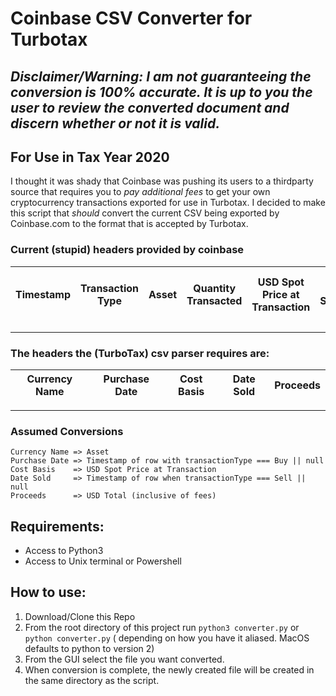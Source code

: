 # Coinbase CSV Converter for Turbotax
## _Disclaimer/Warning: I am not guaranteeing the conversion is 100% accurate. It is up to you the user to review the converted document and discern whether or not it is valid._

## For Use in Tax Year 2020

I thought it was shady that Coinbase was pushing its users to a thirdparty source that requires you to _pay additional fees_ to get your own cryptocurrency transactions exported for use in Turbotax. I decided to make this script that _should_ convert the current CSV being exported by Coinbase.com to the format that is accepted by Turbotax.

### Current (stupid) headers provided by coinbase
| Timestamp	| Transaction Type	| Asset	| Quantity Transacted | USD Spot Price at Transaction | USD Subtotal |	USD Total (inclusive of fees) |	USD Fees |	Notes |
| ----------| ----------------- | ----- | ------------------- | ----------------------------- | ------------ | ------------------------------ | -------- | ------ |
---

### The headers the (TurboTax) csv parser requires are:
|Currency Name | Purchase Date | Cost Basis | Date Sold | Proceeds |
| ------------ | ------------- | ---------- | --------- | -------- |
---

### Assumed Conversions
```
Currency Name => Asset
Purchase Date => Timestamp of row with transactionType === Buy || null
Cost Basis    => USD Spot Price at Transaction
Date Sold     => Timestamp of row when transactionType === Sell || null
Proceeds      => USD Total (inclusive of fees)
```

## Requirements:
- Access to Python3
- Access to Unix terminal or Powershell

## How to use:
1. Download/Clone this Repo
2. From the root directory of this project run `python3 converter.py` or `python converter.py` ( depending on how you have it aliased. MacOS defaults to python to version 2)
3. From the GUI select the file you want converted.
4. When conversion is complete, the newly created file will be created in the same directory as the script.
